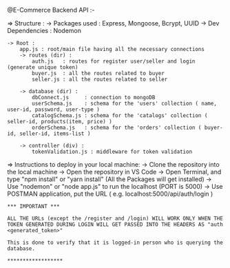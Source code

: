 @E-Commerce Backend API :-

=> Structure :
    -> Packages used    : Express, Mongoose, Bcrypt, UUID
    -> Dev Dependencies : Nodemon

    -> Root :
        app.js : root/main file having all the necessary connections
        -> routes (dir) :
            auth.js   : routes for register user/seller and login (generate unique token)
            buyer.js  : all the routes related to buyer
            seller.js : all the routes related to seller
        
        -> database (dir) :
            dbConnect.js     : connection to mongoDB
            userSchema.js    : schema for the 'users' collection ( name, user-id, password, user-type )
            catalogSchema.js : schema for the 'catalogs' collection ( seller-id, products(item, price) )
            orderSchema.js   : schema for the 'orders' collection ( buyer-id, seller-id, items-list )

        -> controller (div) :
            tokenValidation.js : middleware for token validation


=> Instructions to deploy in your local machine:
    -> Clone the repository into the local machine
    -> Open the repository in VS Code
    -> Open Terminal, and type "npm install" or "yarn install" (All the Packages will get installed)
    -> Use "nodemon" or "node app.js" to run the localhost (PORT is 5000)
    -> Use POSTMAN application, put the URL ( e.g. localhost:5000/api/auth/login )
    
    *** IMPORTANT ***
    
    ALL THE URLs (except the /register and /login) WILL WORK ONLY WHEN THE TOKEN GENERATED DURING LOGIN WILL GET PASSED INTO THE HEADERS AS "auth <generated_token>"

    This is done to verify that it is logged-in person who is querying the database.
    
    ******************